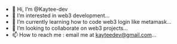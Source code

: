 - 👋 Hi, I’m @Kaytee-dev
- 👀 I’m interested in web3 development...
- 🌱 I’m currently learning how to code web3 login like metamask...
- 💞️ I’m looking to collaborate on web3 projects...
- 📫 How to reach me : email me at kayteedev@gmail.com...

<!---
Kaytee-dev/Kaytee-dev is a ✨ special ✨ repository because its `README.md` (this file) appears on your GitHub profile.
You can click the Preview link to take a look at your changes.
--->

